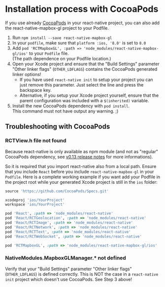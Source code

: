 # Installation process with CocoaPods

If you use already [CocoaPods](https://cocoapods.org/) in your react-native
project, you can also add the react-native-mapbox-gl project to your Podfile.

1. Run `npm install --save react-native-mapbox-gl`
2. In your `podfile`, make sure that `platform :ios, '8.0'` is set to `8.0`
3. Add `pod 'RCTMapboxGL', :path => 'node_modules/react-native-mapbox-gl/ios'`
   to your `Podfile` file.  
   (The path dependence on your Podfile location.)
4. Open your Xcode project and ensure that the "Build Settings" parameter
   "Other linker flags" (`OTHER_LDFLAGS`) contains the CocoaPods generated
   linker options!
   * If you have used `react-native init` to setup your project you can just
     remove this parameter. Just select the line and press the backspace key.
   * Alternative, if you setup your Xcode project yourself, ensure that the
     parent configuration was included with a `$(inherited)` variable.
5. Install the new CocoaPods dependency with `pod install`.  
   This command must not have output any warning. ;)

## Troubleshooting with CocoaPods

### RCTView.h file not found

Because react-native is only available as npm module (and not as "regular"
CocoaPods dependency, see [v0.13 release notes](https://github.com/facebook/react-native/releases/tag/v0.13.0)
for more informations).

So it is required that you import react-native also from a local path.
Ensure that you include `React` before you include `react-native-mapbox-gl` in
your `Podfile`. Here is a complete working example if you want add your Podfile
in the project root while your generated Xcode project is still in the `ios`
folder:

```ruby
source 'https://github.com/CocoaPods/Specs.git'

xcodeproj 'ios/YourProject'
workspace 'ios/YourProject'

pod 'React', :path => 'node_modules/react-native'
pod 'React/RCTGeolocation', :path => 'node_modules/react-native'
pod 'React/RCTImage', :path => 'node_modules/react-native'
pod 'React/RCTNetwork', :path => 'node_modules/react-native'
pod 'React/RCTText', :path => 'node_modules/react-native'
pod 'React/RCTWebSocket', :path => 'node_modules/react-native'

pod 'RCTMapboxGL', :path => 'node_modules/react-native-mapbox-gl/ios'
```

### NativeModules.MapboxGLManager.* not defined

Verify that your "Build Settings" parameter "Other linker flags" (`OTHER_LDFLAGS`)
is defined correctly. This is NOT the case in a `react-native init` project which doesn't
use CocoaPods. See Step 3 above!
